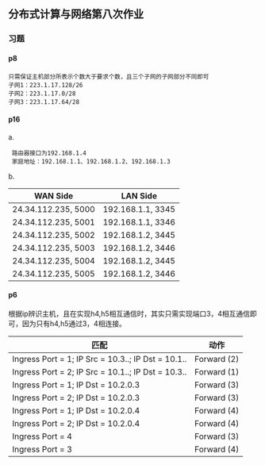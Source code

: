 ## 分布式计算与网络第八次作业


### 习题

#### p8
```
只需保证主机部分所表示个数大于要求个数，且三个子网的子网部分不同即可
子网1：223.1.17.128/26
子网2：223.1.17.0/28
子网3：223.1.17.64/28
```

#### p16
a.
```
 路由器接口为192.168.1.4
 家庭地址：192.168.1.1、192.168.1.2、192.168.1.3
```
b.


|  WAN Side   |LAN Side |
|  ----  | ----  |
| 24.34.112.235, 5000  | 192.168.1.1, 3345 |
| 24.34.112.235, 5001  | 192.168.1.1, 3346 |
| 24.34.112.235, 5002  | 192.168.1.2, 3445 |
| 24.34.112.235, 5003  | 192.168.1.2, 3446 |
| 24.34.112.235, 5004 | 192.168.1.2, 3445 |
| 24.34.112.235, 5005 | 192.168.1.2, 3446 |

#### p6

根据ip辨识主机，且在实现h4,h5相互通信时，其实只需实现端口3，4相互通信即可，因为只有h4,h5通过3，4相连接。

|  匹配   |动作  |
|  ----  | ----  |
| Ingress Port = 1; IP Src = 10.3..; IP Dst = 10.1..  | 	Forward (2) |
| Ingress Port = 2; IP Src = 10.1..; IP Dst = 10.3..  | 	Forward (1) |
| Ingress Port = 1; IP Dst = 10.2.0.3  | Forward (3) |
| Ingress Port = 2; IP Dst = 10.2.0.3  | 	Forward (3) |
| Ingress Port = 1; IP Dst = 10.2.0.4  | 	Forward (4) |
| Ingress Port = 2; IP Dst = 10.2.0.4  | 	Forward (4) |
| Ingress Port = 4  | 	Forward (3) |
| Ingress Port = 3  | 		Forward (4) |
